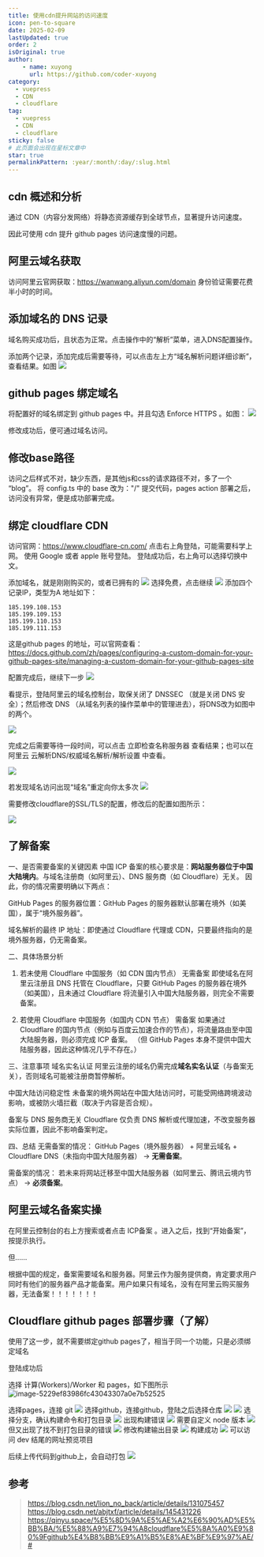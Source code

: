 ```yaml
---
title: 使用cdn提升网站的访问速度
icon: pen-to-square
date: 2025-02-09
lastUpdated: true
order: 2
isOriginal: true
author: 
    - name: xuyong
      url: https://github.com/coder-xuyong
category:
  - vuepress
  - CDN
  - cloudflare
tag:
  - vuepress
  - CDN
  - cloudflare
sticky: false
# 此页面会出现在星标文章中
star: true
permalinkPattern: :year/:month/:day/:slug.html
---
```



## cdn 概述和分析
通过 CDN（内容分发网络）将静态资源缓存到全球节点，显著提升访问速度。

因此可使用 cdn  提升 github pages 访问速度慢的问题。



## 阿里云域名获取

访问阿里云官网获取：https://wanwang.aliyun.com/domain
身份验证需要花费半小时的时间。

## 添加域名的 DNS 记录

域名购买成功后，且状态为正常。点击操作中的“解析”菜单，进入DNS配置操作。

添加两个记录，添加完成后需要等待，可以点击左上方“域名解析问题详细诊断”，查看结果。如图
![](img/a85856253a437b9851e7c8d78f78eb7.png)


## github pages 绑定域名
将配置好的域名绑定到 github pages 中。并且勾选 Enforce HTTPS  。如图：
![](img/c492de46d7bd458cb1b67012102b7d0.png)

修改成功后，便可通过域名访问。
## 修改base路径

访问之后样式不对，缺少东西，是其他js和css的请求路径不对，多了一个 “blog”。
将 config.ts 中的 base 改为："/"
提交代码，pages action 部署之后，访问没有异常，便是成功部署完成。

## 绑定 cloudflare CDN
访问官网：https://www.cloudflare-cn.com/
点击右上角登陆，可能需要科学上网。
使用 Google 或者 apple 账号登陆。
登陆成功后，右上角可以选择切换中文。

添加域名，就是刚刚购买的，或者已拥有的
![](img/6f48e9c9d061a6304c0a8081eb27a18.png)
选择免费，点击继续
![](img/e74ba714d82493870278c2d16ba22d2.png)
添加四个记录IP，类型为A 地址如下：
```shell
185.199.108.153
185.199.109.153
185.199.110.153
185.199.111.153
```
这是github pages 的地址，可以官网查看：https://docs.github.com/zh/pages/configuring-a-custom-domain-for-your-github-pages-site/managing-a-custom-domain-for-your-github-pages-site

配置完成后，继续下一步
![](img/cb52fe26c23ca4e2cb2395064d2151e.png)

看提示，登陆阿里云的域名控制台，取保关闭了 DNSSEC （就是关闭 DNS 安全）；然后修改 DNS （从域名列表的操作菜单中的管理进去），将DNS改为如图中的两个。

![](img/010bbd56e189c56e4d3880fee4d2726.png)


完成之后需要等待一段时间，可以点击 立即检查名称服务器 查看结果；也可以在阿里云 云解析DNS/权威域名解析/解析设置 中查看。

![](img/f96332e8fa3e578db15656c7f00294d.png)

若发现域名访问出现“域名”重定向你太多次
![](img/e4cc7cbfe123f3f5440bd06c6a89d6a.png)

需要修改cloudflare的SSL/TLS的配置，修改后的配置如图所示：

![](img/8ed96757cf992abd5da4bb8e33998eb.png)


## 了解备案

一、是否需要备案的关键因素
中国 ICP 备案的核心要求是：**网站服务器位于中国大陆境内**。与域名注册商（如阿里云）、DNS 服务商（如 Cloudflare）无关。
因此，你的情况需要明确以下两点：

GitHub Pages 的服务器位置：GitHub Pages 的服务器默认部署在境外（如美国），属于“境外服务器”。

域名解析的最终 IP 地址：即使通过 Cloudflare 代理或 CDN，只要最终指向的是境外服务器，仍无需备案。

二、具体场景分析
1. 若未使用 Cloudflare 中国服务（如 CDN 国内节点）
无需备案
即使域名在阿里云注册且 DNS 托管在 Cloudflare，只要 GitHub Pages 的服务器在境外（如美国），且未通过 Cloudflare 将流量引入中国大陆服务器，则完全不需要备案。

2. 若使用 Cloudflare 中国服务（如国内 CDN 节点）
需备案
如果通过 Cloudflare 的国内节点（例如与百度云加速合作的节点），将流量路由至中国大陆服务器，则必须完成 ICP 备案。
（但 GitHub Pages 本身不提供中国大陆服务器，因此这种情况几乎不存在。）

三、注意事项
域名实名认证
阿里云注册的域名仍需完成**域名实名认证**（与备案无关），否则域名可能被注册商暂停解析。

中国大陆访问稳定性
未备案的境外网站在中国大陆访问时，可能受网络跨境波动影响，或被防火墙拦截（取决于内容是否合规）。

备案与 DNS 服务商无关
Cloudflare 仅负责 DNS 解析或代理加速，不改变服务器实际位置，因此不影响备案判定。

四、总结
无需备案的情况：
GitHub Pages（境外服务器） + 阿里云域名 + Cloudflare DNS（未指向中国大陆服务器） → **无需备案**。

需备案的情况：
若未来将网站迁移至中国大陆服务器（如阿里云、腾讯云境内节点） → **必须备案**。

## 阿里云域名备案实操

在阿里云控制台的右上方搜索或者点击 ICP备案 。进入之后，找到“开始备案”，按提示执行。

但……

根据中国的规定，备案需要域名和服务器。阿里云作为服务提供商，肯定要求用户同时有他们的服务器产品才能备案。用户如果只有域名，没有在阿里云购买服务器，无法备案！！！！！！！

## Cloudflare github pages 部署步骤（了解）

使用了这一步，就不需要绑定github pages了，相当于同一个功能，只是必须绑定域名

登陆成功后

选择 计算(Workers)/Worker 和 pages，如下图所示
 ![image-5229ef83986fc43043307a0e7b52525](img/5229ef83986fc43043307a0e7b52525.png)

选择pages，连接 git 
  ![](img/c47258a386cf69a13adece1710ec1a6.png)
选择github，连接github，登陆之后选择仓库
![](img/c34d88889af349e21dd7f7aa3a0fb6d.png)
![](img/d83b03703e8bc667074818f124fbb9c.png)
选择分支，确认构建命令和打包目录
![](img/461a4950431295849026a07118d1f92.png)
出现构建错误
![](img/9fc5ae43d8bf91521079a0446637177.png)
需要自定义 node 版本
![](img/8e80e4b4f8541529ca57ff98f8f9afc.png)
但又出现了找不到打包目录的错误
![](img/445e12f1cf48c98cbf42d7cd5384b72.png)
修改构建输出目录
![](img/6c5121d73827eaff642de51c0dda12f.png)
构建成功
![](img/8767524bf30a81a54cf5e35b60f8417.png)
可以访问 dev 结尾的网址预览项目

后续上传代码到github上，会自动打包
![](img/b9e627a8fbdd6374f65202550884cbf.png)

## 参考
> https://blog.csdn.net/lion_no_back/article/details/131075457
> https://blog.csdn.net/abjtxf/article/details/145431226
> https://qinyu.space/%E5%8D%9A%E5%AE%A2%E6%90%AD%E5%BB%BA/%E5%88%A9%E7%94%A8cloudflare%E5%8A%A0%E9%80%9Fgithub%E4%B8%BB%E9%A1%B5%E8%AE%BF%E9%97%AE/#